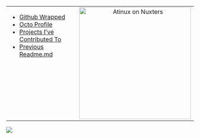 <table>
  <tr>
    <td valign="top">
      <ul>
        <li><a href="https://www.githubwrapped.io/2u841r">Github Wrapped</a></li>
        <li><a href="https://octoprofile.vercel.app/user?id=2u841r">Octo Profile</a></li>
        <li><a href="https://github.com/stars/2u841r/lists/i-contributed-to">Projects I've Contributed To</a></li>
        <li><a href="https://github.com/2u841r/2u841r/blob/main/previous.md">Previous Readme.md</a></li>
      </ul>
    </td>
    <td align="center">
      <a href="https://nuxters.nuxt.com/atinux">
        <img
          src="https://nuxters.nuxt.com/__og-image__/image/2u841r/og.png"
          alt="Atinux on Nuxters"
          width="300"
        />
      </a>
    </td>
  </tr>
</table>

![](https://repostats.deno.dev/2u841r/2u841r)



